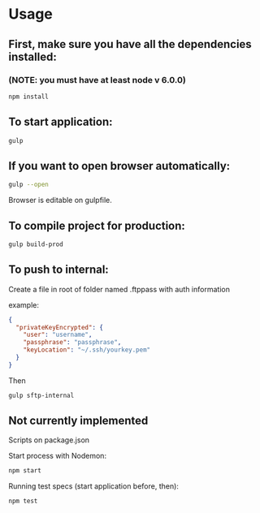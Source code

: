 # Usage

## First, make sure you have all the dependencies installed:
### (NOTE: you must have at least node v 6.0.0)
```sh
npm install
```

## To start application:

```sh
gulp
```

## If you want to open browser automatically:
```sh
gulp --open
```
Browser is editable on gulpfile.

## To compile project for production:
```sh
gulp build-prod
```

## To push to internal:
Create a file in root of folder named .ftppass with auth information

example:
```json
{
  "privateKeyEncrypted": {
    "user": "username",
    "passphrase": "passphrase",
    "keyLocation": "~/.ssh/yourkey.pem"
  }
}
```
Then
```sh
gulp sftp-internal
```

## Not currently implemented
Scripts on package.json

Start process with Nodemon:
```sh
npm start
```

Running test specs (start application before, then):
```sh
npm test
```

